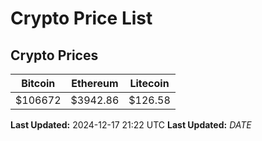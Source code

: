 # Crypto Price List

## Crypto Prices
| Bitcoin | Ethereum | Litecoin |
| ------- | -------- | -------- |
| $106672 | $3942.86 | $126.58 |
**Last Updated:** 2024-12-17 21:22 UTC
**Last Updated:** $DATE$
